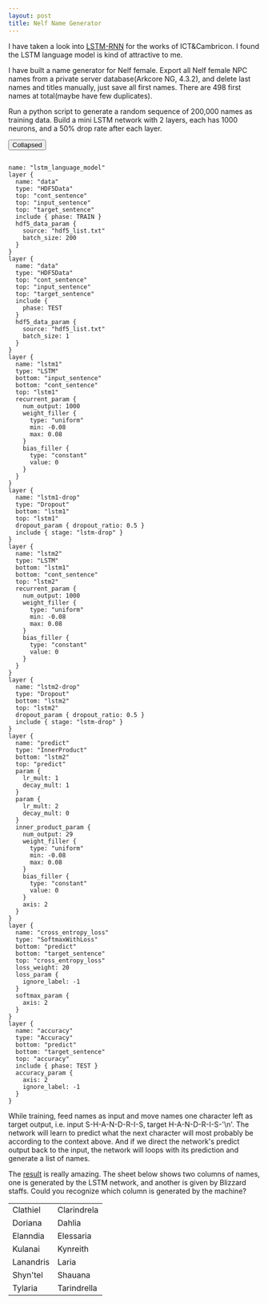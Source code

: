 ```yaml
---
layout: post
title: Nelf Name Generator
---
```


I have taken a look into [LSTM-RNN](http://karpathy.github.io/2015/05/21/rnn-effectiveness/) for the works of ICT&Cambricon. I found the LSTM language model is kind of attractive to me.

I have built a name generator for Nelf female. Export all Nelf female NPC names from a private server database(Arkcore NG, 4.3.2), and delete last names and titles manually, just save all first names. There are 498 first names at total(maybe have few duplicates).

Run a python script to generate a random sequence of 200,000 names as training data. Build a mini LSTM network with 2 layers, each has 1000 neurons, and a 50% drop rate after each layer.

<div><button class="collapsible">Collapsed</button><div class="collapsible-content">
<pre><code>
name: "lstm_language_model"
layer {
  name: "data"
  type: "HDF5Data"
  top: "cont_sentence"
  top: "input_sentence"
  top: "target_sentence"
  include { phase: TRAIN }
  hdf5_data_param {
    source: "hdf5_list.txt"
    batch_size: 200
  }
}
layer {
  name: "data"
  type: "HDF5Data"
  top: "cont_sentence"
  top: "input_sentence"
  top: "target_sentence"
  include {
    phase: TEST
  }
  hdf5_data_param {
    source: "hdf5_list.txt"
    batch_size: 1
  }
}
layer {
  name: "lstm1"
  type: "LSTM"
  bottom: "input_sentence"
  bottom: "cont_sentence"
  top: "lstm1"
  recurrent_param {
    num_output: 1000
    weight_filler {
      type: "uniform"
      min: -0.08
      max: 0.08
    }
    bias_filler {
      type: "constant"
      value: 0
    }
  }
}
layer {
  name: "lstm1-drop"
  type: "Dropout"
  bottom: "lstm1"
  top: "lstm1"
  dropout_param { dropout_ratio: 0.5 }
  include { stage: "lstm-drop" }
}
layer {
  name: "lstm2"
  type: "LSTM"
  bottom: "lstm1"
  bottom: "cont_sentence"
  top: "lstm2"
  recurrent_param {
    num_output: 1000
    weight_filler {
      type: "uniform"
      min: -0.08
      max: 0.08
    }
    bias_filler {
      type: "constant"
      value: 0
    }
  }
}
layer {
  name: "lstm2-drop"
  type: "Dropout"
  bottom: "lstm2"
  top: "lstm2"
  dropout_param { dropout_ratio: 0.5 }
  include { stage: "lstm-drop" }
}
layer {
  name: "predict"
  type: "InnerProduct"
  bottom: "lstm2"
  top: "predict"
  param {
    lr_mult: 1
    decay_mult: 1
  }
  param {
    lr_mult: 2
    decay_mult: 0
  }
  inner_product_param {
    num_output: 29
    weight_filler {
      type: "uniform"
      min: -0.08
      max: 0.08
    }
    bias_filler {
      type: "constant"
      value: 0
    }
    axis: 2
  }
}
layer {
  name: "cross_entropy_loss"
  type: "SoftmaxWithLoss"
  bottom: "predict"
  bottom: "target_sentence"
  top: "cross_entropy_loss"
  loss_weight: 20
  loss_param {
    ignore_label: -1
  }
  softmax_param {
    axis: 2
  }
}
layer {
  name: "accuracy"
  type: "Accuracy"
  bottom: "predict"
  bottom: "target_sentence"
  top: "accuracy"
  include { phase: TEST }
  accuracy_param {
    axis: 2
    ignore_label: -1
  }
}
</code></pre>
</div></div>

While training, feed names as input and move names one character left as target output, i.e. input S-H-A-N-D-R-I-S, target H-A-N-D-R-I-S-'\n'. The network will learn to predict what the next character will most probably be according to the context above. And if we direct the network's predict output back to the input, the network will loops with its prediction and generate a list of names.

The [result](/ext/nefunique10502.txt) is really amazing. The sheet below shows two columns of names, one is generated by the LSTM network, and another is given by Blizzard staffs. Could you recognize which column is generated by the machine?

<table>
<tr><td>Clathiel</td><td>Clarindrela</td></tr>
<tr><td>Doriana</td><td>Dahlia</td></tr>
<tr><td>Elanndia</td><td>Elessaria</td></tr>
<tr><td>Kulanai</td><td>Kynreith</td></tr>
<tr><td>Lanandris</td><td>Laria</td></tr>
<tr><td>Shyn'tel</td><td>Shauana</td></tr>
<tr><td>Tylaria</td><td>Tarindrella</td></tr>
</table>
